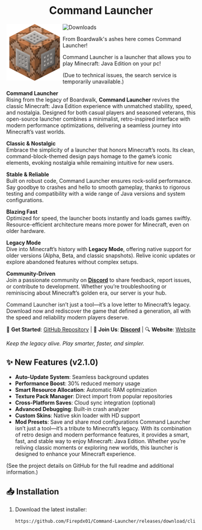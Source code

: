<H1 align="center">Command Launcher</H1>


<img src="https://github.com/Firepdx01/Command-Launcher/blob/main/Command_Block_(Story_Mode).ico" align="left" width="150" height="150" alt="PojavLauncher logo">

![Downloads](https://img.shields.io/github/downloads/Firepdx01/Command-Launcher/total?color=green&style=for-the-badge)

From Boardwalk's ashes here comes Command Launcher!

Command Launcher is a launcher that allows you to play Minecraft: Java Edition on your pc!


(Due to technical issues, the search service is temporarily unavailable.)

**Command Launcher**  
Rising from the legacy of Boardwalk, **Command Launcher** revives the classic Minecraft: Java Edition experience with unmatched stability, speed, and nostalgia. Designed for both casual players and seasoned veterans, this open-source launcher combines a minimalist, retro-inspired interface with modern performance optimizations, delivering a seamless journey into Minecraft’s vast worlds.  

**Classic & Nostalgic**  
Embrace the simplicity of a launcher that honors Minecraft’s roots. Its clean, command-block-themed design pays homage to the game’s iconic elements, evoking nostalgia while remaining intuitive for new users.  

**Stable & Reliable**  
Built on robust code, Command Launcher ensures rock-solid performance. Say goodbye to crashes and hello to smooth gameplay, thanks to rigorous testing and compatibility with a wide range of Java versions and system configurations.  

**Blazing Fast**  
Optimized for speed, the launcher boots instantly and loads games swiftly. Resource-efficient architecture means more power for Minecraft, even on older hardware.  

**Legacy Mode**  
Dive into Minecraft’s history with **Legacy Mode**, offering native support for older versions (Alpha, Beta, and classic snapshots). Relive iconic updates or explore abandoned features without complex setups.  

**Community-Driven**  
Join a passionate community on [**Discord**]([https://discord.gg/NXfB3UFD]) to share feedback, report issues, or contribute to development. Whether you’re troubleshooting or reminiscing about Minecraft’s golden era, our server is your hub.  

Command Launcher isn’t just a tool—it’s a love letter to Minecraft’s legacy. Download now and rediscover the game that defined a generation, all with the speed and reliability modern players deserve.  

🔗 **Get Started**: [GitHub Repository](https://github.com/Firepdx01/Command-Launcher) |  💬 **Join Us**: [**Discord**](https://discord.gg/NXfB3UFD) |  🔍 **Website**: [Website](https://firepdx01.github.io/Command-Launcher/)  

*Keep the legacy alive. Play smarter, faster, and simpler.*  

## ✨ New Features (v2.1.0)

- **Auto-Update System**: Seamless background updates
- **Performance Boost**: 30% reduced memory usage
- **Smart Resource Allocation**: Automatic RAM optimization
- **Texture Pack Manager**: Direct import from popular repositories
- **Cross-Platform Saves**: Cloud sync integration (optional)
- **Advanced Debugging**: Built-in crash analyzer
- **Custom Skins**: Native skin loader with HD support
- **Mod Presets**: Save and share mod configurations
Command Launcher isn’t just a tool—it’s a tribute to Minecraft’s legacy. With its combination of retro design and modern performance features, it provides a smart, fast, and stable way to enjoy Minecraft: Java Edition. Whether you’re reliving classic moments or exploring new worlds, this launcher is designed to enhance your Minecraft experience.

(See the project details on GitHub for the full readme and additional information.)
## 📥 Installation

1. Download the latest installer:
   ```bash
   https://github.com/Firepdx01/Command-Launcher/releases/download/client/Command.Launcher.Setup.exe 
```
